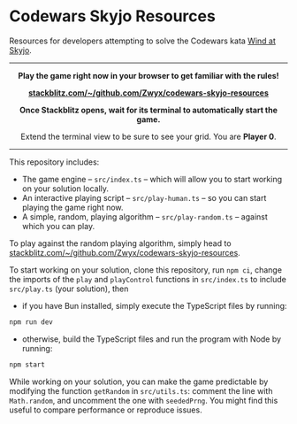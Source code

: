 # Codewars Skyjo Resources

Resources for developers attempting to solve the Codewars kata [Wind at Skyjo](https://www.codewars.com/kata/688b957a12698cb53d5959fe).

---

<div align="center">

**Play the game right now in your browser to get familiar with the rules!**

**[stackblitz.com/~/github.com/Zwyx/codewars-skyjo-resources](https://stackblitz.com/~/github.com/Zwyx/codewars-skyjo-resources)**

**Once Stackblitz opens, wait for its terminal to automatically start the game.**

Extend the terminal view to be sure to see your grid. You are **Player 0**.

</div>

---

This repository includes:

- The game engine – `src/index.ts` – which will allow you to start working on your solution locally.
- An interactive playing script – `src/play-human.ts` – so you can start playing the game right now.
- A simple, random, playing algorithm – `src/play-random.ts` – against which you can play.

To play against the random playing algorithm, simply head to [stackblitz.com/~/github.com/Zwyx/codewars-skyjo-resources](https://stackblitz.com/~/github.com/Zwyx/codewars-skyjo-resources).

To start working on your solution, clone this repository, run `npm ci`, change the imports of the `play` and `playControl` functions in `src/index.ts` to include `src/play.ts` (your solution), then

- if you have Bun installed, simply execute the TypeScript files by running:

```sh
npm run dev
```

- otherwise, build the TypeScript files and run the program with Node by running:

```sh
npm start
```

While working on your solution, you can make the game predictable by modifying the function `getRandom` in `src/utils.ts`: comment the line with `Math.random`, and uncomment the one with `seededPrng`. You might find this useful to compare performance or reproduce issues.
